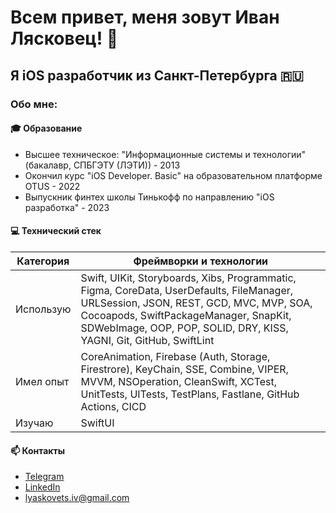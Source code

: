 # Всем привет, меня зовут Иван Лясковец! 👋
## Я iOS разработчик из Санкт-Петербурга 🇷🇺

### Обо мне:

#### 🎓 Образование
- Высшее техническое: "Информационные системы и технологии" (бакалавр, СПБГЭТУ (ЛЭТИ)) - 2013
- Окончил курс "iOS Developer. Basic" на образовательном платформе OTUS - 2022
- Выпускник финтех школы Тинькофф по направлению "iOS разработка" - 2023

#### 💻 Технический стек

| Категория | Фреймворки и технологии |
|----------|----------|
| Использую   | Swift, UIKit, Storyboards, Xibs, Programmatic, Figma, CoreData, UserDefaults, FileManager, URLSession, JSON, REST, GCD, MVC, MVP, SOA, Cocoapods, SwiftPackageManager, SnapKit, SDWebImage, OOP, POP, SOLID, DRY, KISS, YAGNI, Git, GitHub, SwiftLint  |
| Имел опыт   | CoreAnimation, Firebase (Auth, Storage, Firestrore), KeyChain, SSE, Combine, VIPER, MVVM, NSOperation, CleanSwift, XCTest, UnitTests, UITests, TestPlans, Fastlane, GitHub Actions, CICD   |
| Изучаю | SwiftUI  |

#### 📫 Контакты
- [Telegram](https://t.me/lyaskovetsiv)
- [LinkedIn](https://www.linkedin.com/in/lyaskovets-ivan)
- lyaskovets.iv@gmail.com
